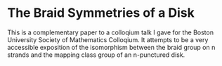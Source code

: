 # The Braid Symmetries of a Disk

This is a complementary paper to a colloqium talk I gave for the Boston University Society of Mathematics Colloqium. It attempts to be a very accessible exposition of the isomorphism between the braid group on n strands and the mapping class group of an n-punctured disk.
